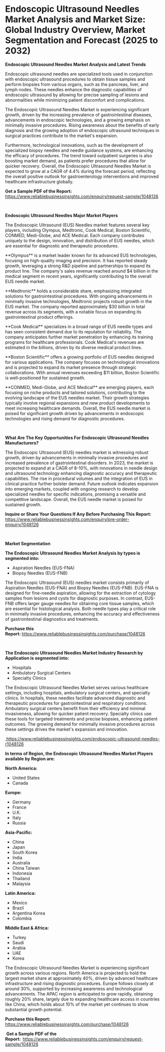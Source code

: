 <p><h1>Endoscopic Ultrasound Needles Market Analysis and Market Size: Global Industry Overview, Market Segmentation and Forecast (2025 to 2032)</h1></p><p><strong>Endoscopic Ultrasound Needles Market Analysis and Latest Trends</strong></p>
<p><p>Endoscopic ultrasound needles are specialized tools used in conjunction with endoscopic ultrasound procedures to obtain tissue samples and perform biopsies from various organs, such as the pancreas, liver, and lymph nodes. These needles enhance the diagnostic capabilities of endoscopic ultrasound by allowing for precise sampling of lesions and abnormalities while minimizing patient discomfort and complications.</p><p>The Endoscopic Ultrasound Needles Market is experiencing significant growth, driven by the increasing prevalence of gastrointestinal diseases, advancements in endoscopic technologies, and a growing emphasis on minimally invasive procedures. Rising awareness about the benefits of early diagnosis and the growing adoption of endoscopic ultrasound techniques in surgical practices contribute to the market's expansion.</p><p>Furthermore, technological innovations, such as the development of specialized biopsy needles and needle guidance systems, are enhancing the efficacy of procedures. The trend toward outpatient surgeries is also boosting market demand, as patients prefer procedures that allow for quicker recovery. Overall, the Endoscopic Ultrasound Needles Market is expected to grow at a CAGR of 4.4% during the forecast period, reflecting the overall positive outlook for gastroenterology interventions and improved healthcare infrastructure globally.</p></p>
<p><strong>Get a Sample PDF of the Report:&nbsp;</strong> <a href="https://www.reliablebusinessinsights.com/enquiry/request-sample/1048126?utm_campaign=1847&utm_medium=2&utm_source=Github&utm_content=ia&utm_term=13042025&utm_id=endoscopic-ultrasound-needles">https://www.reliablebusinessinsights.com/enquiry/request-sample/1048126</a></p>
<p>&nbsp;</p>
<p><strong>Endoscopic Ultrasound Needles Major Market Players</strong></p>
<p><p>The Endoscopic Ultrasound (EUS) Needles market features several key players, including Olympus, Medtronic, Cook Medical, Boston Scientific, CONMED, Medi-Globe, and ACE Medical. Each company contributes uniquely to the design, innovation, and distribution of EUS needles, which are essential for diagnostic and therapeutic procedures.</p><p>**Olympus** is a market leader known for its advanced EUS technologies, focusing on high-quality imaging and precision. It has reported steady growth, leveraging a strong R&D pipeline and partnerships to expand its product line. The company's sales revenue reached around $4 billion in the medical segment in recent years, significantly contributing to the overall EUS needle market.</p><p>**Medtronic** holds a considerable share, emphasizing integrated solutions for gastrointestinal procedures. With ongoing advancements in minimally invasive technologies, Medtronic projects robust growth in the EUS market. The company reported approximately $30 billion in total revenue across its segments, with a notable focus on expanding its gastrointestinal product offerings.</p><p>**Cook Medical** specializes in a broad range of EUS needle types and has seen consistent demand due to its reputation for reliability. The company anticipates further market penetration by enhancing its training programs for healthcare professionals. Cook Medical's revenues are estimated in the billions, driven by its diverse medical product lines.</p><p>**Boston Scientific** offers a growing portfolio of EUS needles designed for various applications. The company focuses on technological innovations and is projected to expand its market presence through strategic collaborations. With annual revenues exceeding $11 billion, Boston Scientific is well-positioned for sustained growth.</p><p>**CONMED, Medi-Globe, and ACE Medical** are emerging players, each focusing on niche products and tailored solutions, contributing to the evolving landscape of the EUS needles market. Their growth strategies typically involve regional expansions and new product developments to meet increasing healthcare demands. Overall, the EUS needle market is poised for significant growth driven by advancements in endoscopic technologies and rising demand for diagnostic procedures.</p></p>
<p>&nbsp;</p>
<p><strong>What Are The Key Opportunities For Endoscopic Ultrasound Needles Manufacturers?</strong></p>
<p><p>The Endoscopic Ultrasound (EUS) needles market is witnessing robust growth, driven by advancements in minimally invasive procedures and increased prevalence of gastrointestinal disorders. In 2023, the market is projected to expand at a CAGR of 8-10%, with innovations in needle design and ultrasound technology enhancing diagnostic accuracy and therapeutic capabilities. The rise in procedural volumes and the integration of EUS in clinical practice further bolster demand. Future outlook indicates expansion into emerging markets, coupled with ongoing research to develop specialized needles for specific indications, promising a versatile and competitive landscape. Overall, the EUS needle market is poised for sustained growth.</p></p>
<p><strong>Inquire or Share Your Questions If Any Before Purchasing This Report:</strong> <a href="https://www.reliablebusinessinsights.com/enquiry/pre-order-enquiry/1048126?utm_campaign=1847&utm_medium=2&utm_source=Github&utm_content=ia&utm_term=13042025&utm_id=endoscopic-ultrasound-needles">https://www.reliablebusinessinsights.com/enquiry/pre-order-enquiry/1048126</a></p>
<p>&nbsp;</p>
<p><strong>Market Segmentation</strong></p>
<p><strong>The Endoscopic Ultrasound Needles Market Analysis by types is segmented into:</strong></p>
<p><ul><li>Aspiration Needles (EUS-FNA)</li><li>Biopsy Needles (EUS-FNB)</li></ul></p>
<p><p>The Endoscopic Ultrasound (EUS) needles market consists primarily of Aspiration Needles (EUS-FNA) and Biopsy Needles (EUS-FNB). EUS-FNA is designed for fine-needle aspiration, allowing for the extraction of cytology samples from lesions and cysts for diagnostic purposes. In contrast, EUS-FNB offers larger gauge needles for obtaining core tissue samples, which are essential for histological analysis. Both needle types play a critical role in minimally invasive procedures, enhancing the accuracy and effectiveness of gastrointestinal diagnostics and treatments.</p></p>
<p><strong>Purchase this Report:&nbsp;</strong><a href="https://www.reliablebusinessinsights.com/purchase/1048126?utm_campaign=1847&utm_medium=2&utm_source=Github&utm_content=ia&utm_term=13042025&utm_id=endoscopic-ultrasound-needles">https://www.reliablebusinessinsights.com/purchase/1048126</a></p>
<p>&nbsp;</p>
<p><strong>The Endoscopic Ultrasound Needles Market Industry Research by Application is segmented into:</strong></p>
<p><ul><li>Hospitals</li><li>Ambulatory Surgical Centers</li><li>Specialty Clinics</li></ul></p>
<p><p>The Endoscopic Ultrasound Needles Market serves various healthcare settings, including hospitals, ambulatory surgical centers, and specialty clinics. In hospitals, these needles facilitate advanced diagnostic and therapeutic procedures for gastrointestinal and respiratory conditions. Ambulatory surgical centers benefit from their efficiency and minimal invasiveness, allowing for quicker patient recovery. Specialty clinics use these tools for targeted treatments and precise biopsies, enhancing patient outcomes. The growing demand for minimally invasive procedures across these settings drives the market's expansion and innovation.</p></p>
<p><a href="https://www.reliablebusinessinsights.com/endoscopic-ultrasound-needles-r1048126?utm_campaign=1847&utm_medium=2&utm_source=Github&utm_content=ia&utm_term=13042025&utm_id=endoscopic-ultrasound-needles">&nbsp;https://www.reliablebusinessinsights.com/endoscopic-ultrasound-needles-r1048126</a></p>
<p><strong>In terms of Region, the Endoscopic Ultrasound Needles Market Players available by Region are:</strong></p>
<p>
    <p> <strong> North America: </strong>
        <ul>
            <li>United States</li>
            <li>Canada</li>
        </ul>
        </p> 
    <p> <strong> Europe: </strong>
        <ul>
            <li>Germany</li>
            <li>France</li>
            <li>U.K.</li>
            <li>Italy</li>
            <li>Russia</li>
        </ul>
        </p> 
    <p> <strong> Asia-Pacific: </strong>
        <ul>
            <li>China</li>
            <li>Japan</li>
            <li>South Korea</li>
            <li>India</li>
            <li>Australia</li>
            <li>China Taiwan</li>
            <li>Indonesia</li>
            <li>Thailand</li>
            <li>Malaysia</li>
        </ul>
        </p> 
    <p> <strong> Latin America: </strong>
        <ul>
            <li>Mexico</li>
            <li>Brazil</li>
            <li>Argentina Korea</li>
            <li>Colombia</li>
        </ul>
        </p> 
    <p> <strong> Middle East & Africa: </strong>
        <ul>
            <li>Turkey</li>
            <li>Saudi</li>
            <li>Arabia</li>
            <li>UAE</li>
            <li>Korea</li>
        </ul>
    </p>
    </p>
<p><p>The Endoscopic Ultrasound Needles Market is experiencing significant growth across various regions. North America is projected to hold the largest market share at approximately 40%, driven by advanced healthcare infrastructure and rising diagnostic procedures. Europe follows closely at around 30%, supported by increasing awareness and technological advancements. The APAC region is anticipated to grow rapidly, obtaining roughly 20% share, largely due to expanding healthcare access in countries like China, which holds about 10% of the market yet continues to show substantial growth potential.</p></p>
<p><strong>Purchase this Report: </strong><a href="https://www.reliablebusinessinsights.com/purchase/1048126?utm_campaign=1847&utm_medium=2&utm_source=Github&utm_content=ia&utm_term=13042025&utm_id=endoscopic-ultrasound-needles">https://www.reliablebusinessinsights.com/purchase/1048126</a></p>
<p>&nbsp;<strong>Get a Sample PDF of the Report:&nbsp;&nbsp;</strong><a href="https://www.reliablebusinessinsights.com/enquiry/request-sample/1048126?utm_campaign=1847&utm_medium=2&utm_source=Github&utm_content=ia&utm_term=13042025&utm_id=endoscopic-ultrasound-needles">https://www.reliablebusinessinsights.com/enquiry/request-sample/1048126</a></p>
<p><strong></strong></p>
<p><p></p><p></p><p></p></p>